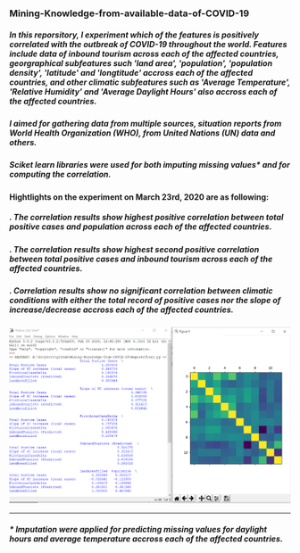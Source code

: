 ### Mining-Knowledge-from-available-data-of-COVID-19

##### In this reporsitory, I experiment which of the features is positively correlated with the outbreak of COVID-19 throughout the world. Features include data of inbound tourism across each of the affected countries, georgraphical subfeatures such 'land area', 'population', 'population density', 'latitude' and 'longtitude' accross each of the affected countries, and other climatic subfeatures such as 'Average Temperature', 'Relative Humidity' and 'Average Daylight Hours' also accross each of the affected countries.

##### I aimed for gathering data from multiple sources, situation reports from World Health Organization (WHO), from United Nations (UN) data and others. 

##### Sciket learn libraries were used for both imputing missing values* and for computing the correlation.

#### Hightlights on the experiment on March 23rd, 2020 are as following:

##### . The correlation results show highest positive correlation between total positive cases and population across each of the affected countries.

##### . The correlation results show highest second positive correlation between total positive cases and inbound tourism across each of the affected countries.

##### . Correlation results show no significant correlation between climatic conditions with either the total record of positive cases nor the slope of increase/decrease accross each of the affected countries.

![Image of Yaktocat](https://github.com/rehamdotcom/Mining-Knowledge-from-available-data-of-COVID-19/blob/master/corr.png?raw=true)

----------------------------------------------------------
##### * Imputation were applied for predicting missing values for daylight hours and average temperature accross each of the affected countries.
